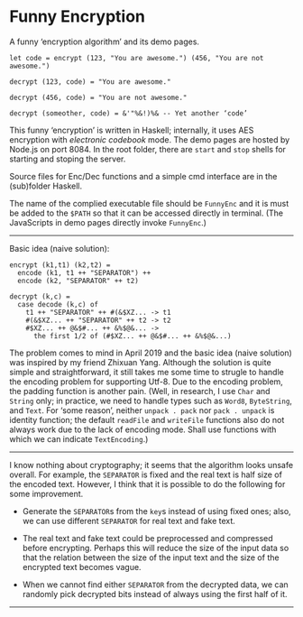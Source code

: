# Funny Encryption
A funny ‘encryption algorithm’ and its demo pages.

```
let code = encrypt (123, "You are awesome.") (456, "You are not awesome.")

decrypt (123, code) = "You are awesome."

decrypt (456, code) = "You are not awesome."

decrypt (someother, code) = &'"%&!)%& -- Yet another ‘code’

```

This funny ‘encryption’ is written in Haskell; internally, it uses AES encryption with *electronic codebook* mode. The demo pages are hosted by Node.js on port 8084. In the root folder, there are `start` and `stop` shells for starting and stoping the server.

Source files for Enc/Dec functions and a simple cmd interface are in the (sub)folder Haskell.

The name of the complied executable file should be `FunnyEnc` and it is must be added to the `$PATH` so that it can be accessed directly in terminal. (The JavaScripts in demo pages directly invoke `FunnyEnc`.)


----

Basic idea (naive solution):

```
encrypt (k1,t1) (k2,t2) =
  encode (k1, t1 ++ "SEPARATOR") ++ 
  encode (k2, "SEPARATOR" ++ t2)

decrypt (k,c) =
  case decode (k,c) of
    t1 ++ "SEPARATOR" ++ #(&$XZ... -> t1
    #(&$XZ... ++ "SEPARATOR" ++ t2 -> t2
    #$XZ... ++ @&$#... ++ &%$@&... ->
      the first 1/2 of (#$XZ... ++ @&$#... ++ &%$@&...)
```

The problem comes to mind in April 2019 and the basic idea (naive solution) was inspired by my friend Zhixuan Yang. Although the solution is quite simple and straightforward, it still takes me some time to strugle to handle the encoding problem for supporting Utf-8. Due to the encoding problem, the padding function is another pain. (Well, in research, I use `Char` and `String` only; in practice, we need to handle types such as `Word8`, `ByteString`, and `Text`. For ‘some reason’, neither `unpack . pack` nor `pack . unpack` is identity function; the default `readFile` and `writeFile` functions also do not always work due to the lack of encoding mode. Shall use functions with which we can indicate `TextEncoding`.) 


----

I know nothing about cryptography; it seems that the algorithm looks unsafe overall. For example, the `SEPARATOR` is fixed and the real text is half size of the encoded text. However, I think that it is possible to do the following for some improvement.

- Generate the `SEPARATOR`s from the `key`s instead of using fixed ones; also, we can use different `SEPARATOR` for real text and fake text.

- The real text and fake text could be preprocessed and compressed before encrypting. Perhaps this will reduce the size of the input data so that the relation between the size of the input text and the size of the encrypted text becomes vague.

- When we cannot find either `SEPARATOR` from the decrypted data, we can randomly pick decrypted bits instead of always using the first half of it.

----
